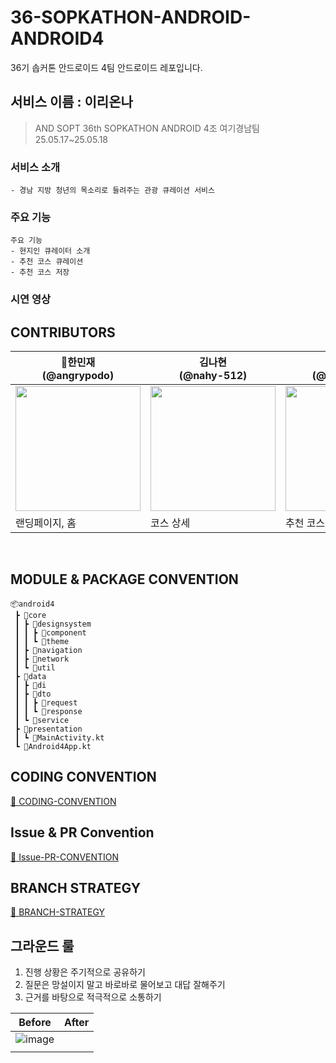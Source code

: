 # 36-SOPKATHON-ANDROID-ANDROID4
36기 솝커톤 안드로이드 4팀 안드로이드 레포입니다.

## 서비스 이름 : 이리온나

> AND SOPT 36th SOPKATHON ANDROID 4조 여기경남팀 <br>
> 25.05.17~25.05.18


### 서비스 소개

```
- 경남 지방 청년의 목소리로 들려주는 관광 큐레이션 서비스
```

### 주요 기능

```
주요 기능
- 현지인 큐레이터 소개
- 추천 코스 큐레이션
- 추천 코스 저장
```

### 시연 영상



## CONTRIBUTORS

| 👑한민재<br/>(@angrypodo)                                                            | 김나현<br/>(@nahy-512)                                                               | 주아연<br/>(@znayeonzn)                                                              | 김민지<br/>(@mjth1s1s)                                                               |
| --------------------------------------------------------------------------------- | --------------------------------------------------------------------------------- | --------------------------------------------------------------------------------- | --------------------------------------------------------------------------------- |
| <img width="200px" src="https://avatars.githubusercontent.com/u/160750136?v=4" /> | <img width="200px" src="https://avatars.githubusercontent.com/u/101113025?v=4" /> | <img width="200px" src="https://avatars.githubusercontent.com/u/142514626?v=4" /> | <img width="200px" src="https://avatars.githubusercontent.com/u/166646011?v=4" /> |
| 랜딩페이지, 홈                                                                          | 코스 상세                                                                             | 추천 코스                                                                             | 마이페이지                                                                             |


<br>

## MODULE & PACKAGE CONVENTION

```
📦android4
 ┣ 📂core
 ┃ ┣ 📂designsystem
 ┃ ┃ ┣ 📂component
 ┃ ┃ ┗ 📂theme
 ┃ ┣ 📂navigation
 ┃ ┣ 📂network
 ┃ ┗ 📂util
 ┣ 📂data
 ┃ ┣ 📂di
 ┃ ┣ 📂dto
 ┃ ┃ ┣ 📂request
 ┃ ┃ ┗ 📂response
 ┃ ┗ 📂service
 ┣ 📂presentation
 ┃ ┗ 📜MainActivity.kt
 ┗ 📜Android4App.kt
```

## CODING CONVENTION

[🚀 CODING-CONVENTION](https://www.notion.so/1f4c3e7a152580929b8fc2c68a92df69?pvs=21)

## Issue & PR Convention

[🚀 Issue-PR-CONVENTION](https://www.notion.so/1f4c3e7a152580a6a17aeded38de471d?pvs=21)

## BRANCH STRATEGY

[🚀 BRANCH-STRATEGY](https://www.notion.so/1f6c3e7a152580119b6dc1c59441921a?pvs=21)

## 그라운드 룰

1. 진행 상황은 주기적으로 공유하기
2. 질문은 망설이지 말고 바로바로 물어보고 대답 잘해주기
3. 근거를 바탕으로 적극적으로 소통하기

| Before | After |
| --- | --- |
| ![image](https://github.com/user-attachments/assets/8223622f-d597-4a49-bdc9-e5cb029312d1)
 |  |
